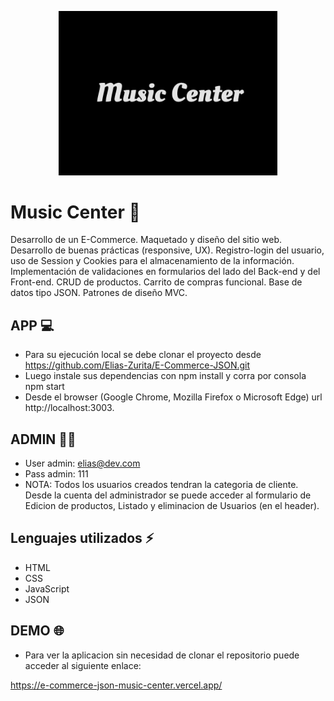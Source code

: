 
<p align="center">
   <a href="https://e-commerce-json-music-center.vercel.app/"><img src="https://github.com/Elias-Zurita/Elias-Zurita.github.io/blob/master/img/music%20center.jpg" style= "width: 350px"></a>
</p>

# Music Center :guitar:

Desarrollo de un E-Commerce.
Maquetado y diseño del sitio web.
Desarrollo de buenas prácticas (responsive, UX).
Registro-login del usuario, uso de Session y Cookies para el almacenamiento de la información.
Implementación de validaciones en formularios del lado del Back-end y del Front-end.
CRUD de productos.
Carrito de compras funcional.
Base de datos tipo JSON.
Patrones de diseño MVC.

## APP :computer:

- Para su ejecución local se debe clonar el proyecto desde https://github.com/Elias-Zurita/E-Commerce-JSON.git
- Luego instale sus dependencias con npm install y corra por consola npm start
- Desde el browser (Google Chrome, Mozilla Firefox o Microsoft Edge) url http://localhost:3003.

## ADMIN :man_mechanic:

- User admin: elias@dev.com
- Pass admin: 111
- NOTA: Todos los usuarios creados tendran la categoria de cliente. 
  Desde la cuenta del administrador se puede acceder al formulario de Edicion de productos, Listado  y eliminacion de Usuarios (en el header).

## Lenguajes utilizados :zap:
- HTML
- CSS
- JavaScript
- JSON

## DEMO :globe_with_meridians:
- Para ver la aplicacion sin necesidad de clonar el repositorio puede acceder al siguiente enlace: 

https://e-commerce-json-music-center.vercel.app/
